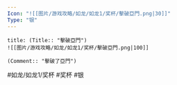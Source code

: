 ```yaml
---
Icon: "![[图片/游戏攻略/如龙/如龙1/奖杯/擊破亞門.png|30]]"
Type: "银"
---
```

```ad-common-silver-trophy
title: (Title:: "擊破亞門")
![[图片/游戏攻略/如龙/如龙1/奖杯/擊破亞門.png|100]]

(Comment:: "擊破了亞門")
```

#如龙/如龙1/奖杯 #奖杯 #银
